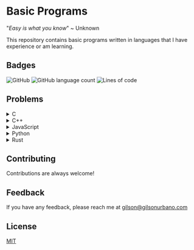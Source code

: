 # Basic Programs

"_Easy is what you know_" ~ Unknown

This repository contains basic programs written in languages that I have experience or am learning.

## Badges

![GitHub](https://img.shields.io/github/license/urbanogilson/basicprograms)
![GitHub language count](https://img.shields.io/github/languages/count/urbanogilson/basicprograms)
![Lines of code](https://img.shields.io/tokei/lines/github/urbanogilson/basicprograms)

## Problems

<details>
<summary>C</summary>
<ul>
<li><a href="C/Program-00">Program-00</a> - FizzBuzz question inspired by the article <a href="https://blog.codinghorror.com/why-cant-programmers-program/">Why Can't Programmers.. Program?</a></li>
<li><a href="C/Program-01">Program-01</a> - Detect <a href="https://en.wikipedia.org/wiki/Endianness">Endianness</a> of computer</li>
<li><a href="C/Program-02">Program-02</a> - Validation suggestion to check if malloc returned NULL in great article  <a href="https://opensource.com/article/21/8/memory-programming-c">Code memory safety and efficiency by example</a> written by <a href="https://condor.depaul.edu/mkalin/">Marty Kalin</a> on <a href="https://opensource.com">opensource.com</a></li>
<li><a href="C/Program-03">Program-03</a> - <a href="https://en.wikipedia.org/wiki/Linked_list">Linked List</a> operations</li>
<li><a href="C/Program-04">Program-04</a> - Locate an existing contact in a list using the partial or full number</li>
<li><a href="C/Program-05">Program-05</a> - Pointers</li>
<li><a href="C/Program-06">Program-06</a> - C Compilation Process</li>
<li><a href="C/Program-07">Program-07</a> - <a href="https://en.wikipedia.org/wiki/Hash_table">Hash table</a></li>
</ul>
</details>

<details>
<summary>C++</summary>
<ul>
<li><a href="C++/Program-00">Program-00</a> - Reimplementation  of <a href="https://github.com/kamranahmedse/design-patterns-for-humans">Design patterns for humans (PHP)</a> in C++</li>
</ul>
</details>

<details>
<summary>JavaScript</summary>
<ul>
<li></li>
</ul>
</details>

<details>
<summary>Python</summary>
<ul>
<li></li>
</ul>
</details>

<details>
<summary>Rust</summary>
<ul>
<li></li>
</ul>
</details>

## Contributing

Contributions are always welcome!

## Feedback

If you have any feedback, please reach me at gilson@gilsonurbano.com

## License

[MIT](LICENSE)